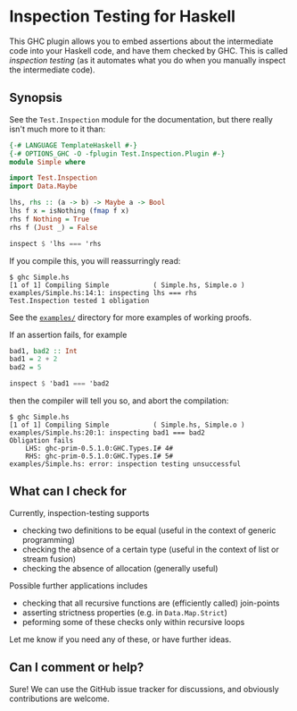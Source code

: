 Inspection Testing for Haskell
==============================

This GHC plugin allows you to embed assertions about the intermediate code into
your Haskell code, and have them checked by GHC. This is called _inspection
testing_ (as it automates what you do when you manually inspect the
intermediate code).

Synopsis
--------

See the `Test.Inspection` module for the documentation, but there really isn't much
more to it than:

```haskell
{-# LANGUAGE TemplateHaskell #-}
{-# OPTIONS_GHC -O -fplugin Test.Inspection.Plugin #-}
module Simple where

import Test.Inspection
import Data.Maybe

lhs, rhs :: (a -> b) -> Maybe a -> Bool
lhs f x = isNothing (fmap f x)
rhs f Nothing = True
rhs f (Just _) = False

inspect $ 'lhs === 'rhs
```

If you compile this, you will reassurringly read:

```
$ ghc Simple.hs
[1 of 1] Compiling Simple           ( Simple.hs, Simple.o )
examples/Simple.hs:14:1: inspecting lhs === rhs
Test.Inspection tested 1 obligation
```

See the [`examples/`](examples/) directory for more examples of working proofs.

If an assertion fails, for example

```haskell
bad1, bad2 :: Int
bad1 = 2 + 2
bad2 = 5

inspect $ 'bad1 === 'bad2
```
then the compiler will tell you so, and abort the compilation:
```
$ ghc Simple.hs
[1 of 1] Compiling Simple           ( Simple.hs, Simple.o )
examples/Simple.hs:20:1: inspecting bad1 === bad2
Obligation fails
    LHS: ghc-prim-0.5.1.0:GHC.Types.I# 4#
    RHS: ghc-prim-0.5.1.0:GHC.Types.I# 5#
examples/Simple.hs: error: inspection testing unsuccessful
```

What can I check for
--------------------

Currently, inspection-testing supports

 * checking two definitions to be equal (useful in the context of generic programming)
 * checking the absence of a certain type (useful in the context of list or stream fusion)
 * checking the absence of allocation (generally useful)

Possible further applications includes

 * checking that all recursive functions are (efficiently called) join-points
 * asserting strictness properties (e.g. in `Data.Map.Strict`)
 * peforming some of these checks only within recursive loops

Let me know if you need any of these, or have further ideas.

Can I comment or help?
----------------------

Sure! We can use the GitHub issue tracker for discussions, and obviously
contributions are welcome.


